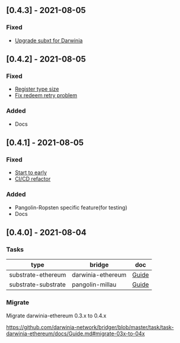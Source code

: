 ## [0.4.3] - 2021-08-05

### Fixed
- [Upgrade subxt for Darwinia](https://github.com/darwinia-network/bridger/pull/229)

## [0.4.2] - 2021-08-05

### Fixed
- [Register type size](https://github.com/darwinia-network/bridger/pull/222)
- [Fix redeem retry problem](https://github.com/darwinia-network/bridger/pull/223)

### Added
- Docs

## [0.4.1] - 2021-08-05

### Fixed
- [Start to early](https://github.com/darwinia-network/bridger/pull/226)
- [CI/CD refactor](https://github.com/darwinia-network/bridger/pull/225)
  
### Added
- Pangolin-Ropsten specific feature(for testing)
- Docs


## [0.4.0] - 2021-08-04

### Tasks

| type                | bridge            | doc                                                  |
| ------------------- | ----------------- | ---------------------------------------------------- |
| substrate-ethereum  | darwinia-ethereum | [Guide](https://github.com/darwinia-network/bridger/task/task-darwinia-ethereum/docs/Guide.md) |
| substrate-substrate | pangolin-millau   | [Guide](https://github.com/darwinia-network/bridger/task/task-pangolin-millau/docs/Guide.md)   |

### Migrate

Migrate darwinia-ethereum 0.3.x to 0.4.x

https://github.com/darwinia-network/bridger/blob/master/task/task-darwinia-ethereum/docs/Guide.md#migrate-03x-to-04x

